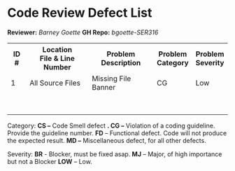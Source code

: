 # Code Review Defect List

**Reviewer:** _Barney Goette_ **GH Repo:** _bgoette-SER316_

<table style="width:100%">
  <tr>
    <th>ID #</th>
    <th>Location<br>File & Line Number</th>
    <th>Problem<br>Description</th>
    <th>Problem<br>Category</th>
    <th>Problem<br>Severity</th>
  </tr>
  <tr>
    <td>1</td>
    <td>All Source Files</td>
    <td>Missing File Banner</td>
    <td>CG</td>
    <td>Low</td>
  </tr>
  <tr>
    <td></td>
    <td></td>
    <td></td>
    <td></td>
    <td></td>
  </tr>
  <tr>
    <td></td>
    <td></td>
    <td></td>
    <td></td>
    <td></td>
  </tr>
  <tr>
    <td></td>
    <td></td>
    <td></td>
    <td></td>
    <td></td>
  </tr>
  <tr>
    <td></td>
    <td></td>
    <td></td>
    <td></td>
    <td></td>
  </tr>
  <tr>
    <td></td>
    <td></td>
    <td></td>
    <td></td>
    <td></td>
  </tr>
  <tr>
    <td></td>
    <td></td>
    <td></td>
    <td></td>
    <td></td>
  </tr>
  <tr>
    <td></td>
    <td></td>
    <td></td>
    <td></td>
    <td></td>
  </tr>
  <tr>
    <td></td>
    <td></td>
    <td></td>
    <td></td>
    <td></td>
  </tr>
</table>

Category: **CS –** Code Smell defect **. CG –** Violation of a coding guideline. Provide the guideline number. **FD** – Functional defect. Code will not produce the expected result. **MD –** Miscellaneous defect, for all other defects.

Severity: **BR** - Blocker, must be fixed asap. **MJ** – Major, of high importance but not a Blocker **LOW** – Low.

